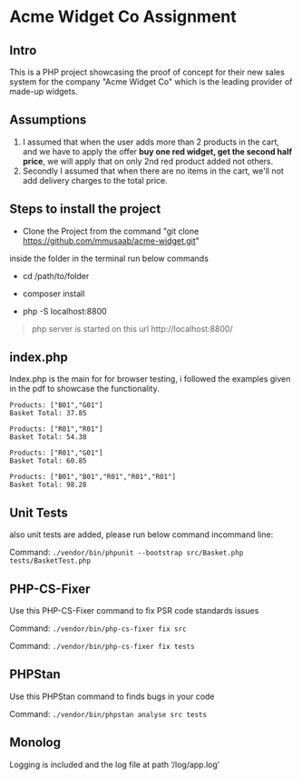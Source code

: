 
# Acme Widget Co Assignment



## Intro


This is a PHP project showcasing the proof of concept for their new sales system for the company "Acme Widget Co" which is the leading provider of made-up widgets.



## Assumptions



1. I assumed that when the user adds more than 2 products in the cart, and we have to apply the offer **buy one red widget, get the second half price**, we will apply that on only 2nd red product added not others.
2. Secondly I assumed that when there are no items in the cart, we'll not add delivery charges to the total price.



## Steps to install the project



- Clone the Project from the command "git clone https://github.com/mmusaab/acme-widget.git"

inside the folder in the terminal run below commands


- cd /path/to/folder

- composer install

- php -S localhost:8800



> php server is started on this url http://localhost:8800/


## index.php
Index.php is the main for for browser testing, i followed the examples given in the pdf to showcase the functionality.

    Products: ["B01","G01"]  
    Basket Total: 37.85  
      
    Products: ["R01","R01"]  
    Basket Total: 54.38  
      
    Products: ["R01","G01"]  
    Basket Total: 60.85  
      
    Products: ["B01","B01","R01","R01","R01"]  
    Basket Total: 98.28


## Unit Tests
also unit tests are added, please run below command incommand line:



Command:  `./vendor/bin/phpunit --bootstrap src/Basket.php tests/BasketTest.php`


## PHP-CS-Fixer
Use this PHP-CS-Fixer command to fix PSR code standards issues



Command: `./vendor/bin/php-cs-fixer fix src`

Command: `./vendor/bin/php-cs-fixer fix tests`

## PHPStan

Use this PHPStan command to finds bugs in your code



Command: `./vendor/bin/phpstan analyse src tests`


## Monolog
Logging is included and the log file at path ‘/log/app.log’